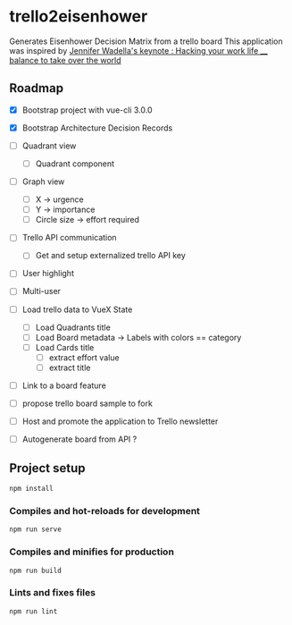 # trello2eisenhower
Generates Eisenhower Decision Matrix from a trello board
This application was inspired by [Jennifer Wadella's keynote : Hacking your work life __ balance to take over the world](https://marc-bouvier.github.io/2018/08/13/hacking-your-work-life-balance-Jennifer-Wadella/) 

## Roadmap
* [X] Bootstrap project with vue-cli 3.0.0
* [X] Bootstrap Architecture Decision Records
* [ ] Quadrant view
  * [ ] Quadrant component
* [ ] Graph view 
  * [ ] X -> urgence
  * [ ] Y -> importance
  * [ ] Circle size -> effort required
* [ ] Trello API communication
  * [ ] Get and setup externalized trello API key
* [ ] User highlight
* [ ] Multi-user
* [ ] Load trello data to VueX State
  * [ ] Load Quadrants title
  * [ ] Load Board metadata -> Labels with colors == category
  * [ ] Load Cards title
    * [ ] extract effort value
    * [ ] extract title
* [ ] Link to a board feature
* [ ] propose trello board sample to fork
* [ ] Host and promote the application to Trello newsletter
* [ ] Autogenerate board from API ?


## Project setup
```
npm install
```

### Compiles and hot-reloads for development
```
npm run serve
```

### Compiles and minifies for production
```
npm run build
```

### Lints and fixes files
```
npm run lint
```
